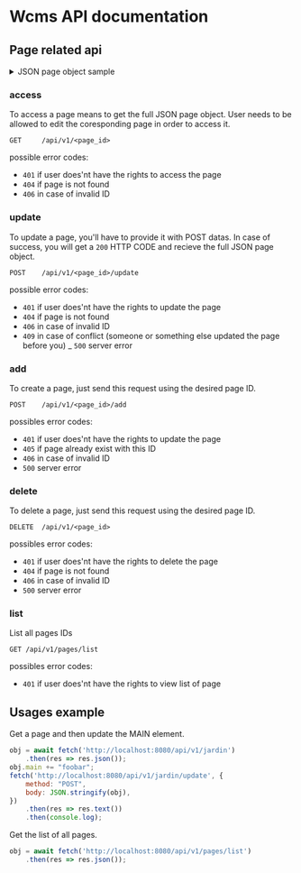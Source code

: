 Wcms API documentation
=================


Page related api
----------------




<details>
    <summary>JSON page object sample</summary>
    <pre>
        <code>
{
    "id": "garden",
    "title": "A nice Garden !!",
    "description": "With a lot of snails",
    "lang": "en",
    "tag": [
        "place", "green"
    ],
    "date": "2022-03-20T20:47:00+0100",
    "datecreation": "2022-03-20T20:47:18+0100",
    "datemodif": "2022-05-29T14:59:58+0200",
    "daterender": "2022-05-14T16:42:49+0200",
    "css": "",
    "javascript": "",
    "body": "%HEADER%\r\n\r\n%NAV%\r\n\r\n%ASIDE%\r\n\r\n%MAIN%\r\n\r\n%FOOTER%",
    "header": "",
    "main": "# Welcome to my Garden !!",
    "nav": "",
    "aside": "",
    "footer": "",
    "externalcss": [],
    "customhead": "",
    "secure": 1,
    "interface": "main",
    "linkto": [],
    "templatebody": "",
    "templatecss": "",
    "templatejavascript": "",
    "templateoptions": [
        "thumbnail",
        "recursivecss",
        "externalcss",
        "favicon",
        "externaljavascript"
    ],
    "favicon": "",
    "thumbnail": "",
    "authors": [
        "cindy",
        "vincent"
    ],
    "invites": [],
    "readers": [],
    "affcount": 1,
    "visitcount": 0,
    "editcount": 3,
    "editby": [],
    "sleep": 0,
    "redirection": "",
    "refresh": 0,
    "password": null
}
        </code>
    </pre>
</details>


### access

To access a page means to get the full JSON page object. User needs to be allowed to edit the coresponding page in order to access it.

    GET     /api/v1/<page_id>

possible error codes:

- `401` if user does'nt have the rights to access the page
- `404` if page is not found
- `406` in case of invalid ID

### update

To update a page, you'll have to provide it with POST datas.
In case of success, you will get a `200` HTTP CODE and recieve the full JSON page object.

    POST    /api/v1/<page_id>/update

possible error codes:

- `401` if user does'nt have the rights to update the page
- `404` if page is not found
- `406` in case of invalid ID
- `409` in case of conflict (someone or something else updated the page before you)
_ `500` server error



### add

To create a page, just send this request using the desired page ID.

    POST    /api/v1/<page_id>/add

possibles error codes:

- `401` if user does'nt have the rights to update the page
- `405` if page already exist with this ID
- `406` in case of invalid ID
- `500` server error



### delete

To delete a page, just send this request using the desired page ID.

    DELETE  /api/v1/<page_id>

possibles error codes:

- `401` if user does'nt have the rights to delete the page
- `404` if page is not found
- `406` in case of invalid ID
- `500` server error


### list

List all pages IDs

    GET /api/v1/pages/list

possibles error codes:

- `401` if user does'nt have the rights to view list of page


Usages example
--------------

Get a page and then update the MAIN element.

```js
obj = await fetch('http://localhost:8080/api/v1/jardin')
    .then(res => res.json());
obj.main += "foobar";
fetch('http://localhost:8080/api/v1/jardin/update', {
    method: "POST",
    body: JSON.stringify(obj),
})
    .then(res => res.text())
    .then(console.log);
```

Get the list of all pages.

```js
obj = await fetch('http://localhost:8080/api/v1/pages/list')
    .then(res => res.json());
```
